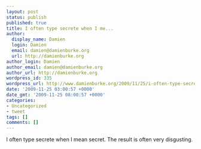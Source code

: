 ```yaml
---
layout: post
status: publish
published: true
title: I often type secrete when I me...
author:
  display_name: Damien
  login: Damien
  email: damien@damienburke.org
  url: http://damienburke.org
author_login: Damien
author_email: damien@damienburke.org
author_url: http://damienburke.org
wordpress_id: 335
wordpress_url: http://www.damienburke.org/2009/11/25/i-often-type-secrete-when-i-me/
date: '2009-11-25 03:00:57 +0000'
date_gmt: '2009-11-25 08:00:57 +0000'
categories:
- Uncategorized
- tweet
tags: []
comments: []
---
```

<p>I often type secrete when I mean secret. The result is often very disgusting.</p>
